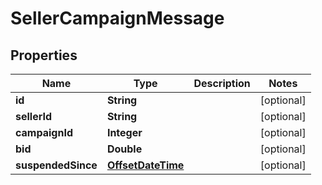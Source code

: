 
# SellerCampaignMessage

## Properties
Name | Type | Description | Notes
------------ | ------------- | ------------- | -------------
**id** | **String** |  |  [optional]
**sellerId** | **String** |  |  [optional]
**campaignId** | **Integer** |  |  [optional]
**bid** | **Double** |  |  [optional]
**suspendedSince** | [**OffsetDateTime**](OffsetDateTime.md) |  |  [optional]



